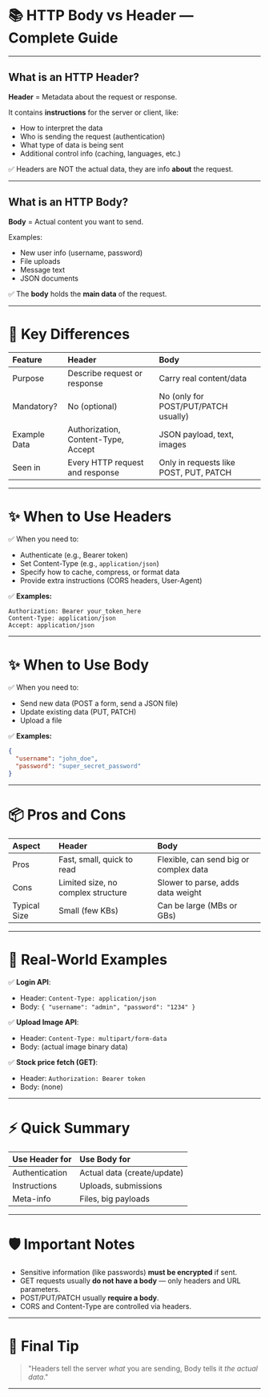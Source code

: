 
# 📚 HTTP Body vs Header — Complete Guide

---

## What is an HTTP Header?

**Header** = Metadata about the request or response.

It contains **instructions** for the server or client, like:
- How to interpret the data
- Who is sending the request (authentication)
- What type of data is being sent
- Additional control info (caching, languages, etc.)

✅ Headers are NOT the actual data, they are info **about** the request.

---

## What is an HTTP Body?

**Body** = Actual content you want to send.

Examples:
- New user info (username, password)
- File uploads
- Message text
- JSON documents

✅ The **body** holds the **main data** of the request.

---

# 🧠 Key Differences

| Feature | Header | Body |
|:--------|:-------|:-----|
| Purpose | Describe request or response | Carry real content/data |
| Mandatory? | No (optional) | No (only for POST/PUT/PATCH usually) |
| Example Data | Authorization, Content-Type, Accept | JSON payload, text, images |
| Seen in | Every HTTP request and response | Only in requests like POST, PUT, PATCH |

---

# ✨ When to Use Headers

✅ When you need to:
- Authenticate (e.g., Bearer token)
- Set Content-Type (e.g., `application/json`)
- Specify how to cache, compress, or format data
- Provide extra instructions (CORS headers, User-Agent)

✅ **Examples:**
```http
Authorization: Bearer your_token_here
Content-Type: application/json
Accept: application/json
```

---

# ✨ When to Use Body

✅ When you need to:
- Send new data (POST a form, send a JSON file)
- Update existing data (PUT, PATCH)
- Upload a file

✅ **Examples:**
```json
{
  "username": "john_doe",
  "password": "super_secret_password"
}
```

---

# 📦 Pros and Cons

| Aspect | Header | Body |
|:-------|:-------|:-----|
| Pros | Fast, small, quick to read | Flexible, can send big or complex data |
| Cons | Limited size, no complex structure | Slower to parse, adds data weight |
| Typical Size | Small (few KBs) | Can be large (MBs or GBs) |

---

# 🚀 Real-World Examples

✅ **Login API**:
- Header: `Content-Type: application/json`
- Body: `{ "username": "admin", "password": "1234" }`

✅ **Upload Image API**:
- Header: `Content-Type: multipart/form-data`
- Body: (actual image binary data)

✅ **Stock price fetch (GET)**:
- Header: `Authorization: Bearer token`
- Body: (none)

---

# ⚡ Quick Summary

| Use Header for | Use Body for |
|:---------------|:-------------|
| Authentication | Actual data (create/update) |
| Instructions | Uploads, submissions |
| Meta-info | Files, big payloads |

---

# 🛡 Important Notes

- Sensitive information (like passwords) **must be encrypted** if sent.
- GET requests usually **do not have a body** — only headers and URL parameters.
- POST/PUT/PATCH usually **require a body**.
- CORS and Content-Type are controlled via headers.

---

# 🎯 Final Tip

> "Headers tell the server *what* you are sending, Body tells it *the actual data*."

---
